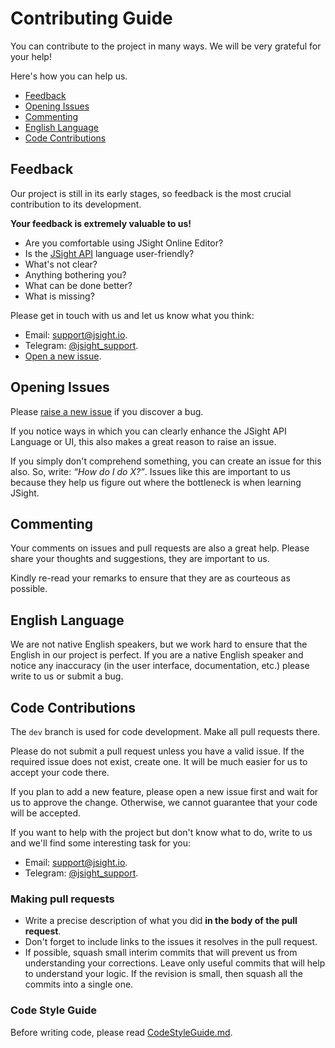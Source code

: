 # Contributing Guide

You can contribute to the project in many ways. We will be very grateful for your help!

Here's how you can help us.

* [Feedback](#feedback)
* [Opening Issues](#opening-issues)
* [Commenting](#commenting)
* [English Language](#english-language)
* [Code Contributions](#code-contributions)

## Feedback

Our project is still in its early stages, so feedback is the most crucial contribution to its
development.

**Your feedback is extremely valuable to us!**

- Are you comfortable using JSight Online Editor?
- Is the [JSight API](https://jsight.io/docs/jsight-api-0-3) language user-friendly?
- What's not clear?
- Anything bothering you?
- What can be done better?
- What is missing?

Please get in touch with us and let us know what you think:

- Email: [support@jsight.io](mailto:support@jsight.io).
- Telegram: [@jsight_support](https://t.me/jsight_support).
- [Open a new issue](https://github.com/jsightapi/online-editor-frontend/issues/new).

## Opening Issues

Please [raise a new issue](https://github.com/jsightapi/online-editor-frontend/issues/new) if you
discover a bug.

If you notice ways in which you can clearly enhance the JSight API Language or UI, this also makes a
great reason to raise an issue.

If you simply don't comprehend something, you can create an issue for this also. So, write: *“How do
I do X?”*. Issues like this are important to us because they help us figure out where the bottleneck
is when learning JSight.

## Commenting

Your comments on issues and pull requests are also a great help. Please share your thoughts and
suggestions, they are important to us.
 
Kindly re-read your remarks to ensure that they are as courteous as possible.

## English Language

We are not native English speakers, but we work hard to ensure that the English in our project is
perfect. If you are a native English speaker and notice any inaccuracy (in the user interface,
documentation, etc.) please write to us or submit a bug.

## Code Contributions

The `dev` branch is used for code development. Make all pull requests there.

Please do not submit a pull request unless you have a valid issue. If the required issue does not
exist, create one. It will be much easier for us to accept your code there.

If you plan to add a new feature, please open a new issue first and wait for us to approve the
change. Otherwise, we cannot guarantee that your code will be accepted.

If you want to help with the project but don't know what to do, write to us and we'll find some
interesting task for you:

- Email: [support@jsight.io](mailto:support@jsight.io).
- Telegram: [@jsight_support](https://t.me/jsight_support).

### Making pull requests

- Write a precise description of what you did **in the body of the pull request**.
- Don't forget to include links to the issues it resolves in the pull request.
- If possible, squash small interim commits that will prevent us from understanding your
  corrections. Leave only useful commits that will help to understand your logic. If the revision is
  small, then squash all the commits into a single one.

### Code Style Guide

Before writing code, please read [CodeStyleGuide.md](./docs/CodeStyleGuide.md).